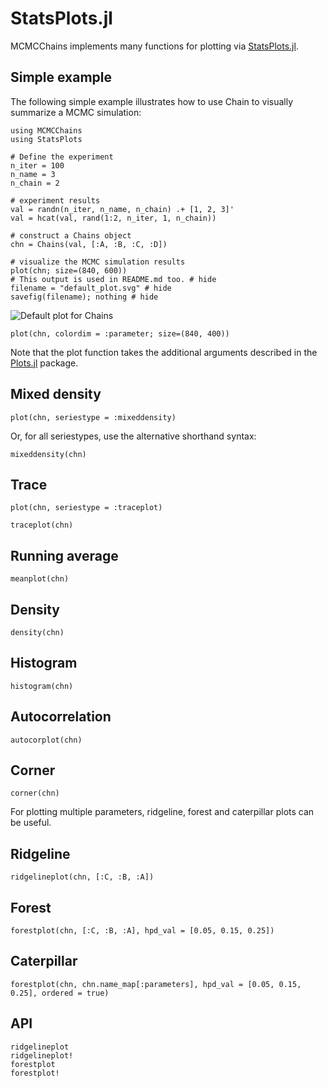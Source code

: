 # StatsPlots.jl

MCMCChains implements many functions for plotting via [StatsPlots.jl](https://github.com/JuliaPlots/StatsPlots.jl).

## Simple example

The following simple example illustrates how to use Chain to visually summarize a MCMC simulation:

```@example statsplots
using MCMCChains
using StatsPlots

# Define the experiment
n_iter = 100
n_name = 3
n_chain = 2

# experiment results
val = randn(n_iter, n_name, n_chain) .+ [1, 2, 3]'
val = hcat(val, rand(1:2, n_iter, 1, n_chain))

# construct a Chains object
chn = Chains(val, [:A, :B, :C, :D])

# visualize the MCMC simulation results
plot(chn; size=(840, 600))
# This output is used in README.md too. # hide
filename = "default_plot.svg" # hide
savefig(filename); nothing # hide
```

![Default plot for Chains](default_plot.svg)

```@example statsplots
plot(chn, colordim = :parameter; size=(840, 400))
```

Note that the plot function takes the additional arguments described in the [Plots.jl](https://github.com/JuliaPlots/Plots.jl) package.

## Mixed density

```@example statsplots
plot(chn, seriestype = :mixeddensity)
```

Or, for all seriestypes, use the alternative shorthand syntax:

```@example statsplots
mixeddensity(chn)
```

## Trace

```@example statsplots
plot(chn, seriestype = :traceplot)
```

```@example statsplots
traceplot(chn)
```

## Running average

```@example statsplots
meanplot(chn)
```

## Density

```@example statsplots
density(chn)
```

## Histogram

```@example statsplots
histogram(chn)
```

## Autocorrelation

```@example statsplots
autocorplot(chn)
```

## Corner

```@example statsplots
corner(chn)
```

For plotting multiple parameters, ridgeline, forest and caterpillar plots can be useful.

## Ridgeline

```@example statsplots
ridgelineplot(chn, [:C, :B, :A])
```

## Forest

```@example statsplots
forestplot(chn, [:C, :B, :A], hpd_val = [0.05, 0.15, 0.25])
```

## Caterpillar

```@example statsplots
forestplot(chn, chn.name_map[:parameters], hpd_val = [0.05, 0.15, 0.25], ordered = true)
```

## API

```@docs
ridgelineplot
ridgelineplot!
forestplot
forestplot!
```
